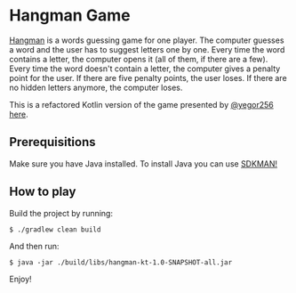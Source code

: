 # Hangman Game

[Hangman](https://en.wikipedia.org/wiki/Hangman_%28game%29) is a words
guessing game for one player. The computer guesses a word and the user
has to suggest letters one by one. Every time the word contains a letter,
the computer opens it (all of them, if there are a few). Every time the
word doesn't contain a letter, the computer gives a penalty point for
the user. If there are five penalty points, the user loses. If there
are no hidden letters anymore, the computer loses.  
  
This is a refactored Kotlin version of the game presented by [@yegor256](https://github.com/yegor256/hangman) [here](https://github.com/yegor256/hangman).  
  
## Prerequisitions
Make sure you have Java installed. To install Java you can use [SDKMAN!](https://sdkman.io/)
  
## How to play  
Build the project by running:  
```
$ ./gradlew clean build
```
And then run:
```
$ java -jar ./build/libs/hangman-kt-1.0-SNAPSHOT-all.jar
```
Enjoy!
